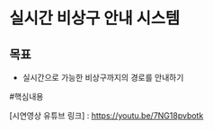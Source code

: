 # 실시간 비상구 안내 시스템

## 목표
- 실시간으로 가능한 비상구까지의 경로를 안내하기

#핵심내용





[시연영상 유튜브 링크]
: https://youtu.be/7NG18pvbotk


